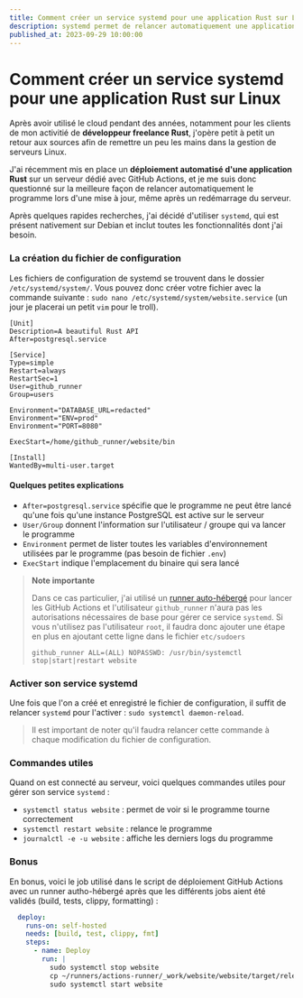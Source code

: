 ```yaml
---
title: Comment créer un service systemd pour une application Rust sur Linux  
description: systemd permet de relancer automatiquement une application après un reboot du serveur 
published_at: 2023-09-29 10:00:00
---
```


# Comment créer un service systemd pour une application Rust sur Linux

Après avoir utilisé le cloud pendant des années, notamment pour les clients de mon activitié de **développeur freelance Rust**, j'opère petit à petit un retour aux sources afin de remettre un peu les mains dans la gestion de serveurs Linux.

J'ai récemment mis en place un **déploiement automatisé d'une application Rust** sur un serveur dédié avec GitHub Actions, et je me suis donc questionné sur la meilleure façon de relancer automatiquement le programme lors d'une mise à jour, même après un redémarrage du serveur.

Après quelques rapides recherches, j'ai décidé d'utiliser `systemd`, qui est présent nativement sur Debian et inclut toutes les fonctionnalités dont j'ai besoin.


### La création du fichier de configuration

Les fichiers de configuration de systemd se trouvent dans le dossier `/etc/systemd/system/`. Vous pouvez donc créer votre fichier avec la commande suivante : `sudo nano /etc/systemd/system/website.service` (un jour je placerai un petit `vim` pour le troll).

```shell
[Unit]
Description=A beautiful Rust API
After=postgresql.service

[Service]
Type=simple
Restart=always
RestartSec=1
User=github_runner
Group=users

Environment="DATABASE_URL=redacted"
Environment="ENV=prod"
Environment="PORT=8080"

ExecStart=/home/github_runner/website/bin

[Install]
WantedBy=multi-user.target
```

#### Quelques petites explications 

- `After=postgresql.service` spécifie que le programme ne peut être lancé qu'une fois qu'une instance PostgreSQL est active sur le serveur
- `User/Group` donnent l'information sur l'utilisateur / groupe qui va lancer le programme
- `Environment` permet de lister toutes les variables d'environnement utilisées par le programme (pas besoin de fichier `.env`)
- `ExecStart` indique l'emplacement du binaire qui sera lancé

> **Note importante**
> 
> Dans ce cas particulier, j'ai utilisé un [runner auto-hébergé](https://docs.github.com/en/actions/hosting-your-own-runners/managing-self-hosted-runners/about-self-hosted-runners) pour lancer les GitHub Actions et l'utilisateur `github_runner` n'aura pas les autorisations nécessaires de base pour gérer ce service `systemd`. Si vous n'utilisez pas l'utilisateur `root`, il faudra donc ajouter une étape en plus en ajoutant cette ligne dans le fichier `etc/sudoers`
>
> `github_runner ALL=(ALL) NOPASSWD: /usr/bin/systemctl stop|start|restart website`

### Activer son service systemd

Une fois que l'on a créé et enregistré le fichier de configuration, il suffit de relancer `systemd` pour l'activer : `sudo systemctl daemon-reload`.

> Il est important de noter qu'il faudra relancer cette commande à chaque modification du fichier de configuration.

### Commandes utiles

Quand on est connecté au serveur, voici quelques commandes utiles pour gérer son service `systemd` :

- `systemctl status website` : permet de voir si le programme tourne correctement
- `systemctl restart website` : relance le programme
- `journalctl -e -u website` : affiche les derniers logs du programme

### Bonus

En bonus, voici le job utilisé dans le script de déploiement GitHub Actions avec un runner autho-hébergé après que les différents jobs aient été validés (build, tests, clippy, formatting) :

```yaml
  deploy:
    runs-on: self-hosted
    needs: [build, test, clippy, fmt]
    steps:
      - name: Deploy
        run: |
          sudo systemctl stop website
          cp ~/runners/actions-runner/_work/website/website/target/release/website ~/website/bin
          sudo systemctl start website
```
